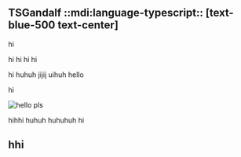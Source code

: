 ## TSGandalf ::mdi:language-typescript:: [text-blue-500 text-center]

<head>
<title>hello hello</title>
</head>

hi 

hi hi hi hi
  
hi huhuh
jijij
uihuh
hello 

hi

<mdi-github/>
<mdi-twitter/>


![hello pls](~images/crap/pls/load.jpg)

<Counter/>

hihhi huhuh
huhuhuh hi

## hhi 